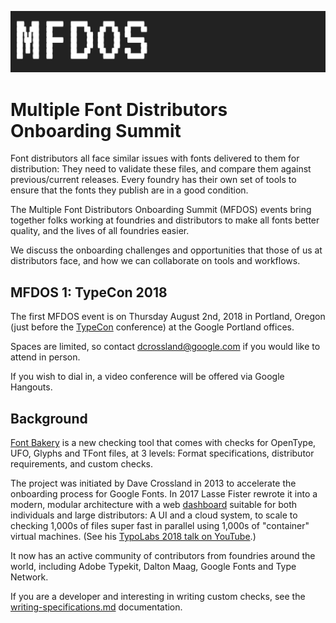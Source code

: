 ![logo.png](logo.png)

# Multiple Font Distributors Onboarding Summit

Font distributors all face similar issues with fonts delivered to them for distribution:
They need to validate these files, and compare them against previous/current releases.
Every foundry has their own set of tools to ensure that the fonts they publish are in a good condition. 

The Multiple Font Distributors Onboarding Summit (MFDOS) events bring together folks working at foundries and distributors to make all fonts better quality, and the lives of all foundries easier.

We discuss the onboarding challenges and opportunities that those of us at distributors face, and how we can collaborate on tools and workflows. 

## MFDOS 1: TypeCon 2018

The first MFDOS event is on Thursday August 2nd, 2018 in Portland, Oregon (just before the [TypeCon](https://www.typecon.org) conference) at the Google Portland offices. 

Spaces are limited, so contact <dcrossland@google.com> if you would like to attend in person. 

If you wish to dial in, a video conference will be offered via Google Hangouts.

## Background

[Font Bakery](https://GitHub.com/GoogleFonts/Fontbakery) is a new checking tool that comes with checks for OpenType, UFO, Glyphs and TFont files, at 3 levels: Format specifications, distributor requirements, and custom checks. 

The project was initiated by Dave Crossland in 2013 to accelerate the onboarding process for Google Fonts. 
In 2017 Lasse Fister rewrote it into a modern, modular architecture with a web [dashboard](https://GitHub.com/GoogleFonts/Fontbakery-Dashboard) suitable for both individuals and large distributors: 
A UI and a cloud system, to scale to checking 1,000s of files super fast in parallel using 1,000s of "container" virtual machines. (See his [TypoLabs 2018 talk on YouTube](https://www.youtube.com/watch?v=Kqhzg89zKYw).)

It now has an active community of contributors from foundries around the world, including Adobe Typekit, Dalton Maag, Google Fonts and Type Network.

If you are a developer and interesting in writing custom checks, see the [writing-specifications.md](https://github.com/googlefonts/fontbakery/blob/master/docs/writing-specifications.md) documentation. 
